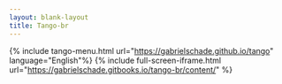 ```yaml
---
layout: blank-layout
title: Tango-br
---
```

{% include tango-menu.html url="https://gabrielschade.github.io/tango" language="English"%}
{% include full-screen-iframe.html url="https://gabrielschade.gitbooks.io/tango-br/content/" %}


